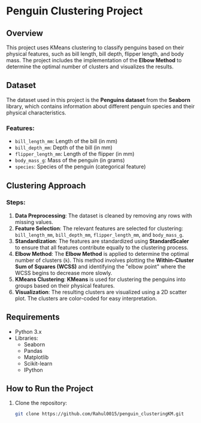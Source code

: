 # Penguin Clustering Project

## Overview

This project uses KMeans clustering to classify penguins based on their physical features, such as bill length, bill depth, flipper length, and body mass. The project includes the implementation of the **Elbow Method** to determine the optimal number of clusters and visualizes the results.

## Dataset

The dataset used in this project is the **Penguins dataset** from the **Seaborn** library, which contains information about different penguin species and their physical characteristics.

### Features:

- `bill_length_mm`: Length of the bill (in mm)
- `bill_depth_mm`: Depth of the bill (in mm)
- `flipper_length_mm`: Length of the flipper (in mm)
- `body_mass_g`: Mass of the penguin (in grams)
- `species`: Species of the penguin (categorical feature)

## Clustering Approach

### Steps:

1. **Data Preprocessing**: The dataset is cleaned by removing any rows with missing values.
2. **Feature Selection**: The relevant features are selected for clustering: `bill_length_mm`, `bill_depth_mm`, `flipper_length_mm`, and `body_mass_g`.
3. **Standardization**: The features are standardized using **StandardScaler** to ensure that all features contribute equally to the clustering process.
4. **Elbow Method**: The **Elbow Method** is applied to determine the optimal number of clusters (`k`). This method involves plotting the **Within-Cluster Sum of Squares (WCSS)** and identifying the "elbow point" where the WCSS begins to decrease more slowly.
5. **KMeans Clustering**: **KMeans** is used for clustering the penguins into groups based on their physical features.
6. **Visualization**: The resulting clusters are visualized using a 2D scatter plot. The clusters are color-coded for easy interpretation.

## Requirements

- Python 3.x
- Libraries:
  - Seaborn
  - Pandas
  - Matplotlib
  - Scikit-learn
  - IPython

## How to Run the Project

1. Clone the repository:
   ```bash
   git clone https://github.com/Rahul0015/penguin_clusteringKM.git
   ```
